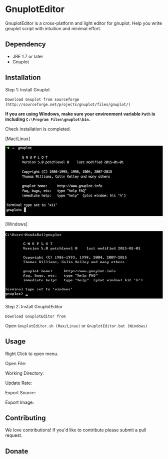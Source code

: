 # GnuplotEditor

GnuplotEditor is a cross-platform and light editor for gnuplot. Help you write gnuplot script with intuition and minimal effort.

## Dependency

* JRE 1.7 or later
* Gnuplot

## Installation

Step 1: Install Gnuplot

```
Download Gnuplot from sourceforge (http://sourceforge.net/projects/gnuplot/files/gnuplot/)
```

**If you are using Windows, make sure your environment variable `Path` is including `C:\Program Files\gnuplot\bin`.**

Check installation is completed.

[Mac/Linux]

![Mac/Linux](readme/gnuplot_finish.png)

[Windows]

![Windows](readme/gnuplot_finish_win.png)

Step 2: Install GnuplotEditor

```
Download GnuplotEditor from 
```

Open `GnuplotEditor.sh (Max/Linux)` or `GnuplotEditor.bat (Windows)`

## Usage

Right Click to open menu.

Open File:

Working Directory:

Update Rate:

Export Source:

Export Image:


## Contributing

We love contributions! If you'd like to contribute please submit a pull request.

## Donate




